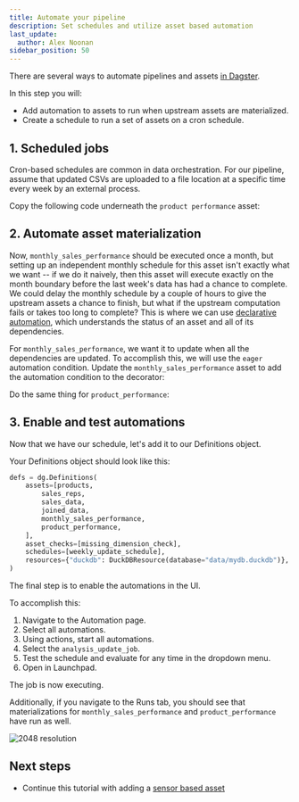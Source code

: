 ```yaml
---
title: Automate your pipeline
description: Set schedules and utilize asset based automation
last_update:
  author: Alex Noonan
sidebar_position: 50
---
```


There are several ways to automate pipelines and assets [in Dagster](/guides/automate). 

In this step you will:

- Add automation to assets to run when upstream assets are materialized.
- Create a schedule to run a set of assets on a cron schedule.

## 1. Scheduled jobs

Cron-based schedules are common in data orchestration. For our pipeline, assume that updated CSVs are uploaded to a file location at a specific time every week by an external process.

Copy the following code underneath the `product performance` asset:

<CodeExample path="docs_beta_snippets/docs_beta_snippets/guides/tutorials/etl_tutorial/etl_tutorial/definitions.py" language="python" lineStart="268" lineEnd="273"/>

## 2. Automate asset materialization 

Now, `monthly_sales_performance` should be executed once a month, but setting up an independent monthly schedule for this asset isn't exactly what we want -- if we do it naively, then this asset will execute exactly on the month boundary before the last week's data has had a chance to complete. We could delay the monthly schedule by a couple of hours to give the upstream assets a chance to finish, but what if the upstream computation fails or takes too long to complete? This is where we can use [declarative automation](/guides/automate/declarative-automation), which understands the status of an asset and all of its dependencies. 

For `monthly_sales_performance`, we want it to update when all the dependencies are updated. To accomplish this, we will use the `eager` automation condition. Update the `monthly_sales_performance` asset to add the automation condition to the decorator:

<CodeExample path="docs_beta_snippets/docs_beta_snippets/guides/tutorials/etl_tutorial/etl_tutorial/definitions.py" language="python" lineStart="155" lineEnd="209"/>

Do the same thing for `product_performance`:

<CodeExample path="docs_beta_snippets/docs_beta_snippets/guides/tutorials/etl_tutorial/etl_tutorial/definitions.py" language="python" lineStart="216" lineEnd="267"/>



## 3. Enable and test automations

Now that we have our schedule, let's add it to our Definitions object.

Your Definitions object should look like this:

  ```python
  defs = dg.Definitions(
      assets=[products,
          sales_reps,
          sales_data,
          joined_data,
          monthly_sales_performance,
          product_performance,
      ],
      asset_checks=[missing_dimension_check],
      schedules=[weekly_update_schedule],
      resources={"duckdb": DuckDBResource(database="data/mydb.duckdb")},
  )
  ```

The final step is to enable the automations in the UI.

To accomplish this:
1. Navigate to the Automation page.
2. Select all automations. 
3. Using actions, start all automations. 
4. Select the `analysis_update_job`.
5. Test the schedule and evaluate for any time in the dropdown menu. 
6. Open in Launchpad.

The job is now executing. 

Additionally, if you navigate to the Runs tab, you should see that materializations for `monthly_sales_performance` and `product_performance` have run as well. 

   ![2048 resolution](/images/tutorial/etl-tutorial/automation-final.png)

## Next steps

- Continue this tutorial with adding a [sensor based asset](/etl-pipeline-tutorial/create-a-sensor-asset)
